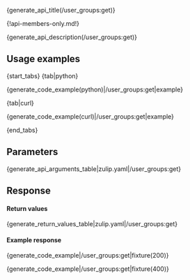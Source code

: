 {generate_api_title(/user_groups:get)}

{!api-members-only.md!}

{generate_api_description(/user_groups:get)}

## Usage examples

{start_tabs}
{tab|python}

{generate_code_example(python)|/user_groups:get|example}

{tab|curl}

{generate_code_example(curl)|/user_groups:get|example}

{end_tabs}

## Parameters

{generate_api_arguments_table|zulip.yaml|/user_groups:get}

## Response

#### Return values

{generate_return_values_table|zulip.yaml|/user_groups:get}

#### Example response

{generate_code_example|/user_groups:get|fixture(200)}

{generate_code_example|/user_groups:get|fixture(400)}
